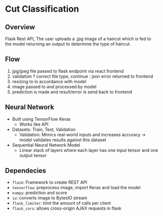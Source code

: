 # Cut Classification 

## Overview
Flask Rest API, The user uploads a .jpg image of a haircut which is fed to the model returning an output to determine the type of haircut. 

## Flow
1. jpg/jpeg file passed to flask endpoint via react frontend
2. validation ? correct file type, continue : json error returned to frontend 
3. resizing to in accordance with model
4. image passed to and processed by model
5. prediction is made and result/error is send back to frontend

## Neural Network
- Built using TensorFlow Keras
    - Works like API
- Datasets: Train, Test, Validation
    - Validation: Mimics real-world inputs and increases accuracy -> model validates results against this dataset
- Sequential Neural Network Model
    - Linear stack of layers where each layer has one input tensor and one output tensor

## Dependecies
- `flask`: Framework to create REST API
- `tensorflow`: preprocess image, import Keras and load the model
- `numpy`: prediction and score
- `io`: converts image to BytesIO stream
- `flask_limiter`: limit the amount of calls per client
- `flask_cors`: allows cross-origin AJAX requests in flask